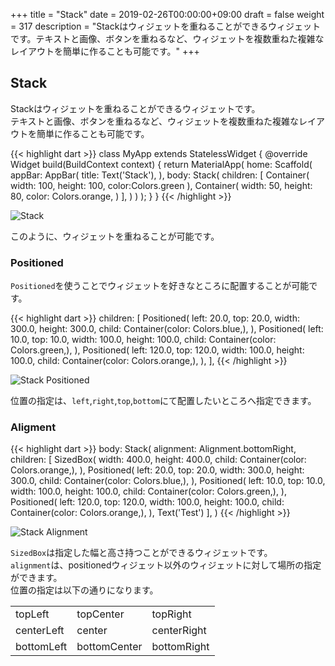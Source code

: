 +++
title = "Stack"
date = 2019-02-26T00:00:00+09:00
draft = false
weight = 317
description = "Stackはウィジェットを重ねることができるウィジェットです。テキストと画像、ボタンを重ねるなど、ウィジェットを複数重ねた複雑なレイアウトを簡単に作ることも可能です。"
+++

## Stack

Stackはウィジェットを重ねることができるウィジェットです。  
テキストと画像、ボタンを重ねるなど、ウィジェットを複数重ねた複雑なレイアウトを簡単に作ることも可能です。

{{< highlight dart >}}
class MyApp extends StatelessWidget {
  @override
  Widget build(BuildContext context) {
    return MaterialApp(
        home: Scaffold(
            appBar: AppBar(
              title: Text('Stack'),
            ),
            body: Stack(
              children: <Widget>[
                Container(
                  width: 100,
                  height: 100,
                  color:Colors.green
                ),
                Container(
                  width: 50,
                  height: 80,
                  color: Colors.orange,
                )
              ],
            )
        )
    );
  }
}
{{< /highlight >}}

<img src="/images/basic/layout/07/stack_01.png" style="min-width:300px;max-width:600px;" alt="Stack"/>

このように、ウィジェットを重ねることが可能です。

### Positioned

``Positioned``を使うことでウィジェットを好きなところに配置することが可能です。

{{< highlight dart >}}
  children: <Widget>[
    Positioned(
      left: 20.0,
      top: 20.0,
      width: 300.0,
      height: 300.0,
      child: Container(color: Colors.blue,),
    ),
    Positioned(
      left: 10.0,
      top: 10.0,
      width: 100.0,
      height: 100.0,
      child: Container(color: Colors.green,),
    ),
    Positioned(
      left: 120.0,
      top: 120.0,
      width: 100.0,
      height: 100.0,
      child: Container(color: Colors.orange,),
    ),
  ],
{{< /highlight >}}

<img src="/images/basic/layout/07/stack_02.png" style="min-width:300px;max-width:600px;" alt="Stack Positioned"/>

位置の指定は、``left``,``right``,``top``,``bottom``にて配置したいところへ指定できます。

### Aligment

{{< highlight dart >}}
body: Stack(
  alignment: Alignment.bottomRight,
  children: <Widget>[
    SizedBox(
      width: 400.0,
      height: 400.0,
      child: Container(color: Colors.orange,),
    ),
    Positioned(
      left: 20.0,
      top: 20.0,
      width: 300.0,
      height: 300.0,
      child: Container(color: Colors.blue,),
    ),
    Positioned(
      left: 10.0,
      top: 10.0,
      width: 100.0,
      height: 100.0,
      child: Container(color: Colors.green,),
    ),
    Positioned(
      left: 120.0,
      top: 120.0,
      width: 100.0,
      height: 100.0,
      child: Container(color: Colors.orange,),
    ),
    Text('Test')
  ],
)
{{< /highlight >}}

<img src="/images/basic/layout/07/stack_03.png" style="min-width:300px;max-width:600px;" alt="Stack Alignment"/>

``SizedBox``は指定した幅と高さ持つことができるウィジェットです。  
``alignment``は、positionedウィジェット以外のウィジェットに対して場所の指定ができます。    
位置の指定は以下の通りになります。

||||
|---|---|---|
|topLeft|topCenter|topRight|
|centerLeft|center|centerRight|
|bottomLeft|bottomCenter|bottomRight|
